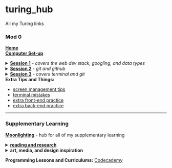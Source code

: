# turing_hub
All my Turing links

### Mod 0
[**Home**](https://mod0.turing.io/)<br>
[**Computer Set-up**](https://mod0.turing.io/setup-instructions_)
<details><summary><a href="https://turingschool.github.io/mod-0-curriculum/session1"><strong>Session 1</strong></a> - <em>covers the web dev stack, googling, and data types</em></summary>
  <ul>
  <li>nature of the stack</li>
  <li>keyboard shortcuts</li>
  <li>intro to classes and attributes</li>
  <li>googling skills</li>
  </ul>
</details>
<details><summary><a href="https://turingschool.github.io/mod-0-curriculum/session2"><strong>Session 2</strong></a> - <em>git and github</em></summary>
  <ul>
  <li>intro to class methods</li>
  <li>files, directories, paths</li>
  <li>basic terminal commands</li>
  <li>basic git commands</li>
  </ul>
</details>
<details><summary><a href="https://turingschool.github.io/mod-0-curriculum/session3"><strong>Session 3</strong></a> - <em>covers terminal and git</em></summary>
  <ul>
  <li>attribute/method review</li>
  <li>github repositories</li>
  <li>forking</li>
  </ul>
</details>
<strong>Extra Tips and Things:</strong>

  - [screen management tips](https://www.youtube.com/watch?v=I3PBZBX-Fig&list=PL1Y67f0xPzdMFq2S1bK7E7veT_BbK-zjt&index=2)<br>
  - [terminal mistakes](https://www.loom.com/share/f05362155f5f4e1c959e92c94776e98e)
  - [extra front-end practice](https://github.com/turingschool-examples/fe-m1-practice)
  - [extra back-end practice](https://github.com/turingschool/ruby-exercises)
________________________

### Supplementary Learning
[**Moonlighting**]() - hub for all of my supplementary learning

  <details><summary><a href="https://turingschool.github.io/mod-0-curriculum/session2"><strong>reading and research</strong></a></summary>
    <ul>
      <li>reading lists</li>
      <li>reading notes</li>
      <li><a href="https://plato.stanford.edu/"><em>Stanford Encyclopedia of Philosophy</em></a></li>
      <li><a href="https://www-oxfordbibliographies-com.colorado.idm.oclc.org/oxford">Oxford Bibliographies</a></li>
      <li><a href="https://www-oxfordhandbooks-com.colorado.idm.oclc.org/browse">Oxford Handbooks</a></li>
      <li><a href="https://www-oxfordreference-com.colorado.idm.oclc.org/view/10.1093/acref/9780199747108.001.0001">Encyclopedia of Aesthetics</a></li>
    </ul>
  </details>

  <details><summary><strong>art, media, and design inspiration</strong></summary>
    <ul>
      <li><a href="http://www.eai.org.colorado.idm.oclc.org/education">eai</a></li>
      <li><a href="https://www-oxfordartonline-com.colorado.idm.oclc.org/">Oxford Art Online</a></li>
      <li><a href="http://gate3.cia.edu/cia/index.php">Contemporary Artists Index</a></li>
      <li><a href="https://archive.org/details/prelinger&tab=collection">Prelinger Archives</a></li>
      <li><a href="https://www.loc.gov/collections/national-screening-room/">Library of Congress Screening Room</a></li>
      <li><a href="https://www.europeana.eu/en/collections">Europeana</a></li>
      <li><a href="https://library-artstor-org.colorado.idm.oclc.org/#/">Artstor</a></li>
      <li><a href="https://digitalcampus-swankmp-net.colorado.idm.oclc.org/univcoboulder359883">CU Library Film Collection</a></li>
      <li><a href="https://www.creativebloq.com/">Creative Bloq</a></li>
      <li><a href="https://www.bloomsburydesignlibrary.com/home">Bloomsbury Design Library</a></li>
      <li><a href="https://www.dmi.org/">Design Management Institute</a></li>
    </ul>
  </details>


**Programming Lessons and Curriculums:**
[Codecademy](https://www.codecademy.com/learn)
